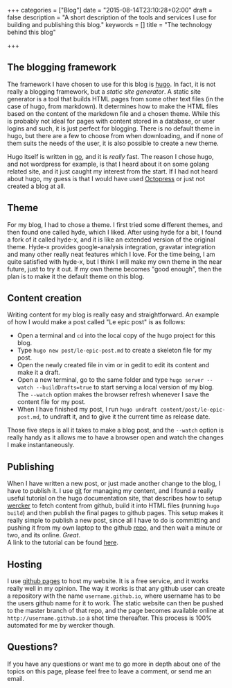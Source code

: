 +++
categories = ["Blog"]
date = "2015-08-14T23:10:28+02:00"
draft = false
description = "A short description of the tools and services I use for building and publishing this blog."
keywords = []
title = "The technology behind this blog"

+++

The blogging framework
----------------------

The framework I have chosen to use for this blog is [hugo](https://www.gohugo.io).
In fact, it is not really a blogging framework, but a _static site generator_.
A static site generator is a tool that builds HTML pages from some other text files
(in the case of hugo, from markdown). It determines how to make the HTML files 
based on the content of the markdown file and a chosen theme. While this is probably
not ideal for pages with content stored in a database, or user logins and such,
it is just perfect for blogging. There is no default
theme in hugo, but there are a few to choose from when downloading, and if none of
them suits the needs of the user, it is also possible to create a new theme.

Hugo itself is written in [go](https://golang.org), and it is _really_ fast.
The reason I chose hugo, and not wordpress for example, is that I heard about
it on some golang related site, and it just caught my interest from the start.
If I had not heard about hugo, my guess is that I would have used 
[Octopress](http://octopress.org) or just not created a blog at all.

Theme
-----

For my blog, I had to chose a theme. I first tried some different themes, and then
found one called hyde, which I liked. After using hyde for a bit, I found a fork
of it called hyde-x, and it is like an extended version of the original theme.
Hyde-x provides google-analysis integration, gravatar integration and many other
really neat features which I love. For the time being, I am quite satisfied with
hyde-x, but I think I will make my own theme in the near future, just to try it
out. If my own theme becomes "good enough", then the plan is to make it the 
default theme on this blog.

Content creation
----------------

Writing content for my blog is really easy and straightforward. An example of
how I would make a post called "Le epic post" is as follows:

* Open a terminal and `cd` into the local copy of the hugo project for this blog.
* Type `hugo new post/le-epic-post.md` to create a skeleton file for my post.
* Open the newly created file in vim or in gedit to edit its content and make it
 a draft.
* Open a new terminal, go to the same folder and type 
 `hugo server --watch --buildDrafts=true` to start serving a local version of
 my blog. The `--watch` option makes the browser refresh whenever I save the
 content file for my post.
* When I have finished my post, I run `hugo undraft content/post/le-epic-post.md`,
 to undraft it, and to give it the current time as release date.

Those five steps is all it takes to make a blog post, and the `--watch` option
is really handy as it allows me to have a browser open and watch the changes 
I make instantaneously.

Publishing 
----------

When I have written a new post, or just made another change to the blog, I have
to publish it. I use [git](https://git-scm.com) for managing my content, and I
found a really useful tutorial on the hugo documentation site, that describes
how to setup [wercker](http://wercker.com) to fetch content from github, build 
it into HTML files (running `hugo build`) and then publish the final pages to
github pages. This setup makes it really simple to publish a new post, since all
I have to do is committing and pushing it from my own laptop to the github 
[repo](https://github.com/pmikkelsen/hugo-blog), and then wait a minute or two,
and its online. _Great_.  
A link to the tutorial can be found 
[here](http://gohugo.io/tutorials/automated-deployments/).

Hosting
-------

I use [github pages](https://pages.github.com/) to host my website. It is a
free service, and it works really well in my opinion. The way it works is that
any github user can create a repository with the name `username.github.io`,
where username has to be the users github name for it to work. The static website
can then be pushed to the master branch of that repo, and the page becomes 
available online at `http://username.github.io` a shot time thereafter. This
process is 100% automated for me by wercker though.

Questions?
----------

If you have any questions or want me to go more in depth about one of the topics
on this page, please feel free to leave a comment, or send me an email.
